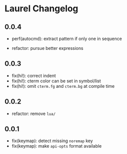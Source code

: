# Laurel Changelog

## 0.0.4

- perf(autocmd): extract pattern if only one in sequence

- refactor: pursue better expressions

## 0.0.3

- fix(hi!): correct indent
- fix(hi!): cterm color can be set in symbol/list
- fix(hi!): omit `cterm.fg` and `cterm.bg` at compile time

## 0.0.2

- refactor: remove `lua/`

## 0.0.1

- fix(keymap): detect missing `noremap` key
- fix(keymap): make `api-opts` format available

